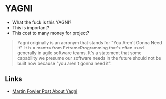 # YAGNI

* What the fuck is this YAGNI?
* This is important?
* This cost to many money for project?

> Yagni originally is an acronym that stands for "You Aren't Gonna Need
It". It is a mantra from ExtremeProgramming that's often used generally
in agile software teams. It's a statement that some capability we
presume our software needs in the future should not be built now because
"you aren't gonna need it". 

## Links

* [Martin Fowler Post About
  Yagni](https://martinfowler.com/bliki/Yagni.html)


